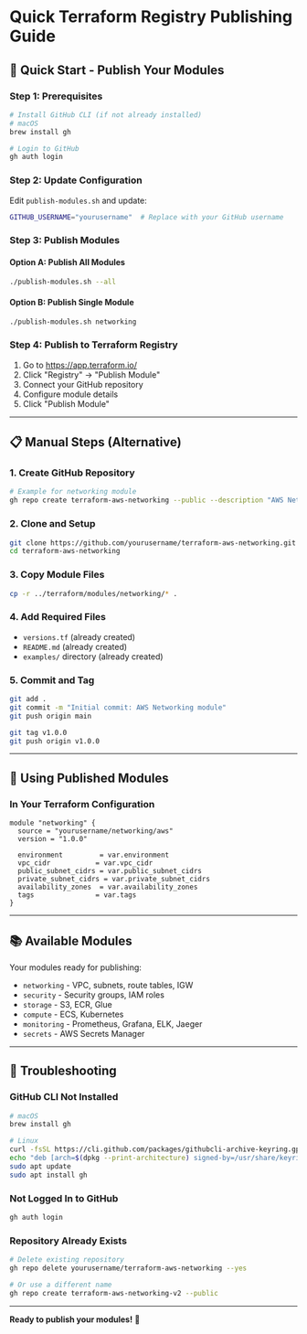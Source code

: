 # Quick Terraform Registry Publishing Guide

## 🚀 **Quick Start - Publish Your Modules**

### **Step 1: Prerequisites**
```bash
# Install GitHub CLI (if not already installed)
# macOS
brew install gh

# Login to GitHub
gh auth login
```

### **Step 2: Update Configuration**
Edit `publish-modules.sh` and update:
```bash
GITHUB_USERNAME="yourusername"  # Replace with your GitHub username
```

### **Step 3: Publish Modules**

#### **Option A: Publish All Modules**
```bash
./publish-modules.sh --all
```

#### **Option B: Publish Single Module**
```bash
./publish-modules.sh networking
```

### **Step 4: Publish to Terraform Registry**
1. Go to https://app.terraform.io/
2. Click "Registry" → "Publish Module"
3. Connect your GitHub repository
4. Configure module details
5. Click "Publish Module"

---

## 📋 **Manual Steps (Alternative)**

### **1. Create GitHub Repository**
```bash
# Example for networking module
gh repo create terraform-aws-networking --public --description "AWS Networking Terraform Module"
```

### **2. Clone and Setup**
```bash
git clone https://github.com/yourusername/terraform-aws-networking.git
cd terraform-aws-networking
```

### **3. Copy Module Files**
```bash
cp -r ../terraform/modules/networking/* .
```

### **4. Add Required Files**
- `versions.tf` (already created)
- `README.md` (already created)
- `examples/` directory (already created)

### **5. Commit and Tag**
```bash
git add .
git commit -m "Initial commit: AWS Networking module"
git push origin main

git tag v1.0.0
git push origin v1.0.0
```

---

## 🎯 **Using Published Modules**

### **In Your Terraform Configuration**
```hcl
module "networking" {
  source = "yourusername/networking/aws"
  version = "1.0.0"
  
  environment         = var.environment
  vpc_cidr           = var.vpc_cidr
  public_subnet_cidrs = var.public_subnet_cidrs
  private_subnet_cidrs = var.private_subnet_cidrs
  availability_zones  = var.availability_zones
  tags               = var.tags
}
```

---

## 📚 **Available Modules**

Your modules ready for publishing:
- `networking` - VPC, subnets, route tables, IGW
- `security` - Security groups, IAM roles
- `storage` - S3, ECR, Glue
- `compute` - ECS, Kubernetes
- `monitoring` - Prometheus, Grafana, ELK, Jaeger
- `secrets` - AWS Secrets Manager

---

## 🔧 **Troubleshooting**

### **GitHub CLI Not Installed**
```bash
# macOS
brew install gh

# Linux
curl -fsSL https://cli.github.com/packages/githubcli-archive-keyring.gpg | sudo dd of=/usr/share/keyrings/githubcli-archive-keyring.gpg
echo "deb [arch=$(dpkg --print-architecture) signed-by=/usr/share/keyrings/githubcli-archive-keyring.gpg] https://cli.github.com/packages stable main" | sudo tee /etc/apt/sources.list.d/github-cli.list > /dev/null
sudo apt update
sudo apt install gh
```

### **Not Logged In to GitHub**
```bash
gh auth login
```

### **Repository Already Exists**
```bash
# Delete existing repository
gh repo delete yourusername/terraform-aws-networking --yes

# Or use a different name
gh repo create terraform-aws-networking-v2 --public
```

---

**Ready to publish your modules!** 🚀
